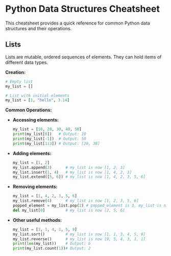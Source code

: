 # Python Data Structures Cheatsheet

This cheatsheet provides a quick reference for common Python data structures and their operations.

## Lists

Lists are mutable, ordered sequences of elements. They can hold items of different data types.

**Creation:**
```python
# Empty list
my_list = []

# List with initial elements
my_list = [1, "hello", 3.14]
```

**Common Operations:**

*   **Accessing elements:**
    ```python
    my_list = [10, 20, 30, 40, 50]
    print(my_list[0])   # Output: 10
    print(my_list[-1])  # Output: 50
    print(my_list[1:3]) # Output: [20, 30]
    ```
*   **Adding elements:**
    ```python
    my_list = [1, 2]
    my_list.append(3)      # my_list is now [1, 2, 3]
    my_list.insert(1, 4)   # my_list is now [1, 4, 2, 3]
    my_list.extend([5, 6]) # my_list is now [1, 4, 2, 3, 5, 6]
    ```
*   **Removing elements:**
    ```python
    my_list = [1, 4, 2, 3, 5, 6]
    my_list.remove(4)      # my_list is now [1, 2, 3, 5, 6]
    popped_element = my_list.pop(2) # popped_element is 3, my_list is now [1, 2, 5, 6]
    del my_list[0]         # my_list is now [2, 5, 6]
    ```
*   **Other useful methods:**
    ```python
    my_list = [3, 1, 4, 1, 5, 9]
    my_list.sort()         # my_list is now [1, 1, 3, 4, 5, 9]
    my_list.reverse()      # my_list is now [9, 5, 4, 3, 1, 1]
    print(len(my_list))    # Output: 6
    print(my_list.count(1))# Output: 2
    ```
